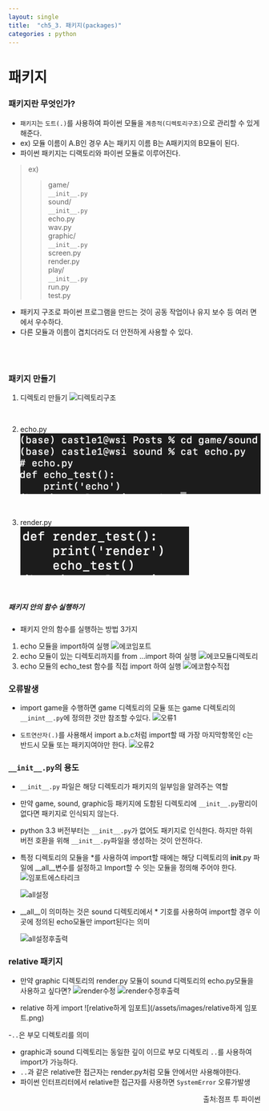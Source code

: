 ```yaml
---
layout: single
title:  "ch5_3. 패키지(packages)"
categories : python
---
```

# 패키지

### 패키지란 무엇인가?
- `패키지`는 `도트(.)`를 사용하여 파이썬 모듈을 `계층적(디렉토리구조)`으로 관리할 수 있게 해준다.
- ex) 모듈 이름이 A.B인 경우 A는 패키지 이름 B는 A패키지의 B모듈이 된다.
- 파이썬 패키지는 디랙토리와 파이썬 모듈로 이루어진다.

>ex)
>>game/<br>`__init__.py`<br>sound/<br>`__init__.py`<br>echo.py<br>wav.py<br>graphic/<br>`__init__.py`<br>screen.py<br>render.py<br>play/<br>`__init__.py`<br>    run.py<br>test.py

- 패키지 구조로 파이썬 프로그램을 만드는 것이 공동 작업이나 유지 보수 등 여러 면에서 우수하다.
- 다른 모듈과 이름이 겹치더라도 더 안전하게 사용할 수 있다.

<br>
<br>

### 패키지 만들기
1. 디렉토리 만들기
  ![디렉토리구조](/assets/images/디렉토리구조.png)
  <br>

2. echo.py
  ![echo](/assets/images/echo.png)
  <br>

3. render.py  
  ![render](/assets/images/render.png)  
  <br>


##### 패키지 안의 함수 실행하기

- 패키지 안의 함수를 실행하는 방법 3가지
1. echo 모듈을 import하여 실행
  ![에코임포트](/assets/images/에코임포트.png)
2. echo 모듈이 있는 디렉토리까지를 from ...import 하여 실행 
  ![에코모듈디렉토리](/assets/images/에코모듈디렉토리.png)
3. echo 모듈의 echo_test 함수를 직접 import 하여 실행 
  ![에코함수직접](/assets/images/에코함수직접.png)

### 오류발생
- import game을 수행하면 game 디렉토리의 모듈 또는 game 디렉토리의 `__inint__.py`에 정의한 것만 참조할 수있다.
  ![오류1](/assets/images/오류1.png)

- `도트연산자(.)`를 사용해서 import a.b.c처럼 import할 때 가장 마지막항목인 c는 반드시 모듈 또는 패키지여야만 한다.
  ![오류2](/assets/images/오류2.png)


### `__init__.py`의 용도
- `__init__.py` 파일은 해당 디렉토리가 패키지의 일부임을 알려주는 역할
- 만약 game, sound, graphic등 패키지에 도함된 디렉토리에 `__init__.py`팡리이 없다면 패키지로 인식되지 않는다.
- python 3.3 버전부터는 `__init__.py`가 없어도 패키지로 인식한다. 하지만 하위 버전 호환을 위해 `__init__.py`파일을 생성하는 것이 안전하다.
- 특정 디렉토리의 모듈을 *를 사용하여 import할 때에는 해당 디렉토리의 __init__.py 파일에 __all__변수를 설정하고 Import할 수 잇는 모듈을 정의해 주어야 한다.
  ![임포트에스타리크](/assets/images/임포트에스타리크.png)
  
  ![all설정](/assets/images/all설정.png)

- __all__이 의미하는 것은 sound 디렉토리에서 * 기호를 사용하여 import할 경우 이곳에 정의된 echo모듈만 import된다는 의미
 
  ![all설정후출력](/assets/images/all설정후출력.png)


### relative 패키지
- 만약 graphic 디렉토리의 render.py 모듈이 sound 디렉토리의 echo.py모듈을 사용하고 싶다면?
  ![render수정](/assets/images/render수정.png)
  ![render수정후출력](/assets/images/render수정후출력.png)

- relative 하게 import
  ![relative하게 임포트](/assets/images/relative하게 임포트.png)

-`..`은 부모 디렉토리를 의미
- graphic과 sound 디렉토리는 동일한 깊이 이므로 부모 디렉토리 `..`를 사용하여 import가 가능하다.
- `..`과 같은 relative한 접근자는 render.py처럼 모듈 안에서만 사용해야한다.
- 파이썬 인터프리터에서 relative한 접근자를 사용하면 `SystemError` 오류가발생

<P style ="vertical-align: bottom; text-align: right;">출처:점프 투 파이썬</p>
